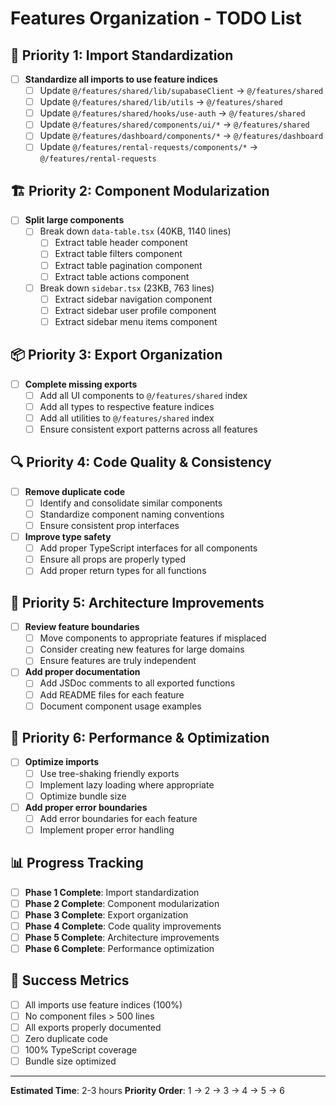 # Features Organization - TODO List

## 🎯 **Priority 1: Import Standardization**
- [ ] **Standardize all imports to use feature indices**
  - [ ] Update `@/features/shared/lib/supabaseClient` → `@/features/shared`
  - [ ] Update `@/features/shared/lib/utils` → `@/features/shared`
  - [ ] Update `@/features/shared/hooks/use-auth` → `@/features/shared`
  - [ ] Update `@/features/shared/components/ui/*` → `@/features/shared`
  - [ ] Update `@/features/dashboard/components/*` → `@/features/dashboard`
  - [ ] Update `@/features/rental-requests/components/*` → `@/features/rental-requests`

## 🏗️ **Priority 2: Component Modularization**
- [ ] **Split large components**
  - [ ] Break down `data-table.tsx` (40KB, 1140 lines)
    - [ ] Extract table header component
    - [ ] Extract table filters component
    - [ ] Extract table pagination component
    - [ ] Extract table actions component
  - [ ] Break down `sidebar.tsx` (23KB, 763 lines)
    - [ ] Extract sidebar navigation component
    - [ ] Extract sidebar user profile component
    - [ ] Extract sidebar menu items component

## 📦 **Priority 3: Export Organization**
- [ ] **Complete missing exports**
  - [ ] Add all UI components to `@/features/shared` index
  - [ ] Add all types to respective feature indices
  - [ ] Add all utilities to `@/features/shared` index
  - [ ] Ensure consistent export patterns across all features

## 🔍 **Priority 4: Code Quality & Consistency**
- [ ] **Remove duplicate code**
  - [ ] Identify and consolidate similar components
  - [ ] Standardize component naming conventions
  - [ ] Ensure consistent prop interfaces
- [ ] **Improve type safety**
  - [ ] Add proper TypeScript interfaces for all components
  - [ ] Ensure all props are properly typed
  - [ ] Add proper return types for all functions

## 🎨 **Priority 5: Architecture Improvements**
- [ ] **Review feature boundaries**
  - [ ] Move components to appropriate features if misplaced
  - [ ] Consider creating new features for large domains
  - [ ] Ensure features are truly independent
- [ ] **Add proper documentation**
  - [ ] Add JSDoc comments to all exported functions
  - [ ] Add README files for each feature
  - [ ] Document component usage examples

## 🚀 **Priority 6: Performance & Optimization**
- [ ] **Optimize imports**
  - [ ] Use tree-shaking friendly exports
  - [ ] Implement lazy loading where appropriate
  - [ ] Optimize bundle size
- [ ] **Add proper error boundaries**
  - [ ] Add error boundaries for each feature
  - [ ] Implement proper error handling

## 📊 **Progress Tracking**
- [ ] **Phase 1 Complete**: Import standardization
- [ ] **Phase 2 Complete**: Component modularization  
- [ ] **Phase 3 Complete**: Export organization
- [ ] **Phase 4 Complete**: Code quality improvements
- [ ] **Phase 5 Complete**: Architecture improvements
- [ ] **Phase 6 Complete**: Performance optimization

## 🎯 **Success Metrics**
- [ ] All imports use feature indices (100%)
- [ ] No component files > 500 lines
- [ ] All exports properly documented
- [ ] Zero duplicate code
- [ ] 100% TypeScript coverage
- [ ] Bundle size optimized

---
**Estimated Time**: 2-3 hours
**Priority Order**: 1 → 2 → 3 → 4 → 5 → 6 